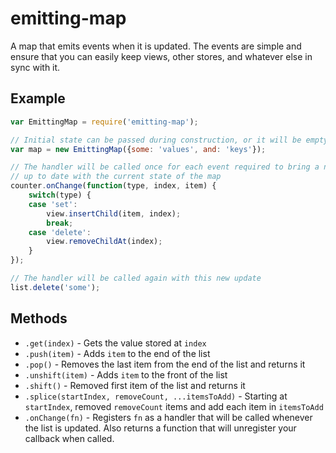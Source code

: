 # emitting-map

A map that emits events when it is updated. The events are simple and ensure that you can easily keep views, other stores, and whatever else in sync with it.


## Example

```javascript
var EmittingMap = require('emitting-map');

// Initial state can be passed during construction, or it will be empty
var map = new EmittingMap({some: 'values', and: 'keys'});

// The handler will be called once for each event required to bring a new listener
// up to date with the current state of the map
counter.onChange(function(type, index, item) {
	switch(type) {
	case 'set':
		view.insertChild(item, index);
		break;
	case 'delete':
		view.removeChildAt(index);
	}
});

// The handler will be called again with this new update
list.delete('some');
```


## Methods

* `.get(index)` - Gets the value stored at `index`
* `.push(item)` - Adds `item` to the end of the list
* `.pop()` - Removes the last item from the end of the list and returns it
* `.unshift(item)` - Adds `item` to the front of the list
* `.shift()` - Removed first item of the list and returns it
* `.splice(startIndex, removeCount, ...itemsToAdd)` - Starting at `startIndex`, removed `removeCount` items and add each item in `itemsToAdd`
* `.onChange(fn)` - Registers `fn` as a handler that will be called whenever the list is updated. Also returns a function that will unregister your callback when called.
